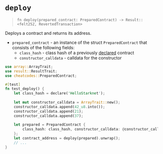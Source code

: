 # `deploy`

> `fn deploy(prepared_contract: PreparedContract) -> Result::<felt252, RevertedTransaction>`

Deploys a contract and returns its address.

- `prepared_contract` - an instance of the struct `PreparedContract` that consists of the following fields:
  - `class_hash` - class hash of a previously [declared](declare.md) contract
  - `constructor_calldata` - calldata for the constructor

```rust
use array::ArrayTrait;
use result::ResultTrait;
use cheatcodes::PreparedContract;

#[test]
fn test_deploy() {
    let class_hash = declare('HelloStarknet');
    
    let mut constructor_calldata = ArrayTrait::new();
    constructor_calldata.append(42_u8.into());
    constructor_calldata.append(21);
    constructor_calldata.append(37);
  
    let prepared = PreparedContract {
        class_hash: class_hash, constructor_calldata: @constructor_calldata
    };
    let contract_address = deploy(prepared).unwrap();
    // ...
}
```
